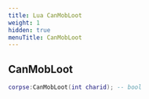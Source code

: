 ```yaml
---
title: Lua CanMobLoot
weight: 1
hidden: true
menuTitle: CanMobLoot
---
```

## CanMobLoot
```lua
corpse:CanMobLoot(int charid); -- bool
```
